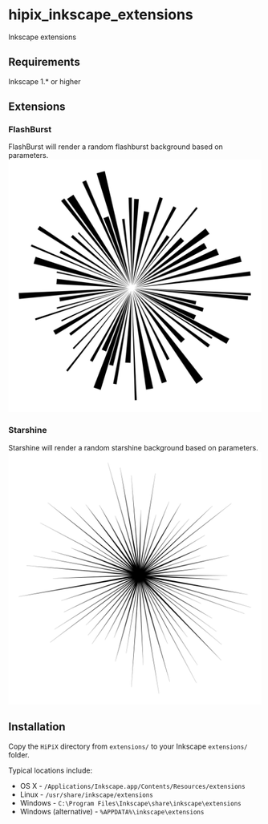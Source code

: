 # hipix_inkscape_extensions
Inkscape extensions
## Requirements
Inkscape 1.* or higher

## Extensions
### FlashBurst
FlashBurst will render a random flashburst background based on parameters.
![](https://github.com/curiousmaster/hipix_inkscape_extensions/blob/main/images/flashburst.jpg?raw=true&s=100)

### Starshine
Starshine will render a random starshine background based on parameters.
![](https://github.com/curiousmaster/hipix_inkscape_extensions/blob/main/images/starshine.jpg?raw=true&s=100)

## Installation

Copy the `HiPiX` directory from `extensions/` to your Inkscape `extensions/` folder.

Typical locations include:

* OS X - `/Applications/Inkscape.app/Contents/Resources/extensions`
* Linux - `/usr/share/inkscape/extensions`
* Windows - `C:\Program Files\Inkscape\share\inkscape\extensions`
* Windows (alternative) - `%APPDATA%\inkscape\extensions`
            
